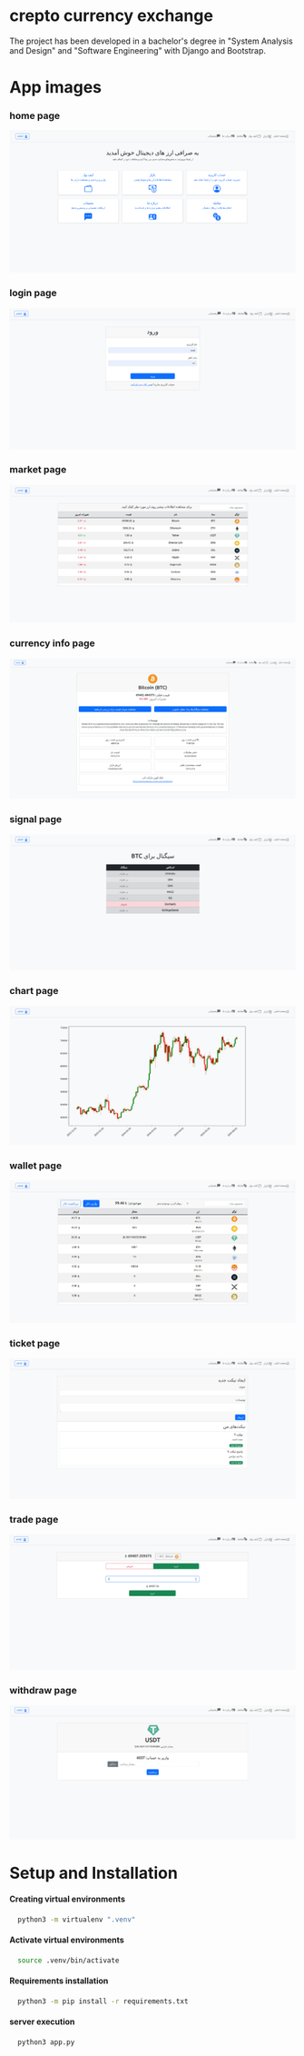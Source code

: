 # crepto currency exchange
The project has been developed in a bachelor's degree in "System Analysis and Design" and "Software Engineering" with Django and Bootstrap.


# App images

### home page
<img src="app_image/home.png"/>

### login page
<img src="app_image/login.png"/>

### market page
<img src="app_image/market.png"/>

### currency info page
<img src="app_image/currency_info.png"/>

### signal page
<img src="app_image/signal.png"/>

### chart page
<img src="app_image/chart.png"/>

### wallet page
<img src="app_image/wallet.png"/>

### ticket page
<img src="app_image/ticket.png"/>

### trade page
<img src="app_image/trade.png"/>

### withdraw page
<img src="app_image/withdraw.png"/>


# Setup and Installation
#### Creating virtual environments
```bash
  python3 -m virtualenv ".venv"
```
#### Activate virtual environments
```bash
  source .venv/bin/activate  
```
#### Requirements installation 
```bash
  python3 -m pip install -r requirements.txt
```
#### server execution
```bash
  python3 app.py
```
